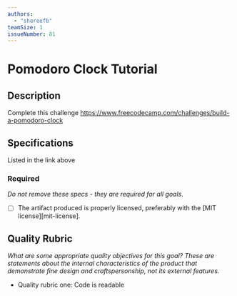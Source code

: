 ```yaml
---
authors:
  - "shereefb"
teamSize: 1
issueNumber: 81
---
```


# Pomodoro Clock Tutorial

## Description

Complete this challenge
https://www.freecodecamp.com/challenges/build-a-pomodoro-clock
## Specifications

Listed in the link above
### Required

_Do not remove these specs - they are required for all goals_.
- [ ] The artifact produced is properly licensed, preferably with the [MIT license][mit-license].
## Quality Rubric

_What are some appropriate quality objectives for this goal? These are statements about the internal characteristics of the product that demonstrate fine design and craftspersonship, not its external features._
- Quality rubric one: Code is readable
